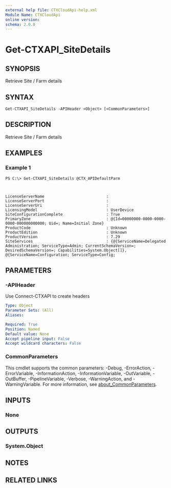 ```yaml
---
external help file: CTXCloudApi-help.xml
Module Name: CTXCloudApi
online version:
schema: 2.0.0
---
```


# Get-CTXAPI_SiteDetails

## SYNOPSIS
Retrieve Site / Farm details

## SYNTAX

```
Get-CTXAPI_SiteDetails -APIHeader <Object> [<CommonParameters>]
```

## DESCRIPTION
Retrieve Site / Farm details

## EXAMPLES

### Example 1
```
PS C:\> Get-CTXAPI_SiteDetails @CTX_APIDefaultParm



LicenseServerName                           : 
LicenseServerPort                           : 
LicenseServerUri                            : 
LicensingModel                              : UserDevice
SiteConfigurationComplete                   : True
PrimaryZone                                 : @{Id=00000000-0000-0000-0000-000000000000; Uid=; Name=Initial Zone}
ProductCode                                 : Unknown
ProductEdition                              : Unknown
ProductVersion                              : 7.29
SiteServices                                : {@{ServiceName=Delegated Administration; ServiceType=Admin; CurrentSchemaVersion=; DesiredSchemaVersion=; Capabilities=System.Object[]}, @{ServiceName=Configuration; ServiceType=Config;
```

## PARAMETERS

### -APIHeader
Use Connect-CTXAPI to create headers

```yaml
Type: Object
Parameter Sets: (All)
Aliases:

Required: True
Position: Named
Default value: None
Accept pipeline input: False
Accept wildcard characters: False
```

### CommonParameters
This cmdlet supports the common parameters: -Debug, -ErrorAction, -ErrorVariable, -InformationAction, -InformationVariable, -OutVariable, -OutBuffer, -PipelineVariable, -Verbose, -WarningAction, and -WarningVariable. For more information, see [about_CommonParameters](http://go.microsoft.com/fwlink/?LinkID=113216).

## INPUTS

### None
## OUTPUTS

### System.Object
## NOTES

## RELATED LINKS
